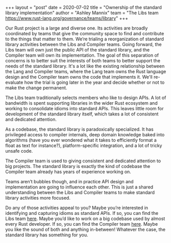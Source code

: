 +++
layout = "post"
date = 2020-07-02
title = "Ownership of the standard library implementation"
author = "Ashley Mannix"
team = "The Libs team <https://www.rust-lang.org/governance/teams/library>"
+++

Our Rust project is a large and diverse one. Its activities are broadly coordinated by teams that give the community space to find and contribute to the things that matter to them.
We’re trialing a reorganization of standard library activities between the Libs and Compiler teams.
Going forward, the Libs team will own just the public API of the standard library, and the Compiler team will own its implementation.
The goal of this separation of concerns is to better suit the interests of both teams to better support the needs of the standard library.
It's a lot like the existing relationship between the Lang and Compiler teams, where the Lang team owns the Rust language design and the Compiler team owns the code that implements it.
We'll re-evaluate how the trial is going later in the year and decide whether or not to make the change permanent.

The Libs team traditionally selects members who like to design APIs.
A lot of bandwidth is spent supporting libraries in the wider Rust ecosystem and working to consolidate idioms into standard APIs.
This leaves little room for development of the standard library itself, which takes a lot of consistent and dedicated attention.

As a codebase, the standard library is paradoxically specialized.
It has privileged access to compiler internals, deep domain knowledge baked into algorithms (have you ever wondered what it takes to efficiently format a float as text for instance?), platform-specific integration, and a lot of tricky unsafe code.

The Compiler team is used to giving consistent and dedicated attention to big projects.
The standard library is exactly the kind of codebase the Compiler team already has years of experience working on.

Teams aren’t bubbles though, and in practice API design and implementation are going to influence each other.
This is just a shared understanding between the Libs and Compiler teams to make standard library activities more focused.

Do any of those activities appeal to you?
Maybe you’re interested in identifying and capturing idioms as standard APIs.
If so, you can find the Libs team [here](https://forge.rust-lang.org/libs/index.html).
Maybe you’d like to work on a big codebase used by almost every Rust developer.
If so, you can find the Compiler team [here](https://forge.rust-lang.org/compiler/index.html).
Maybe you like the sound of both and anything in-between! Whatever the case, the standard library has something for you.
